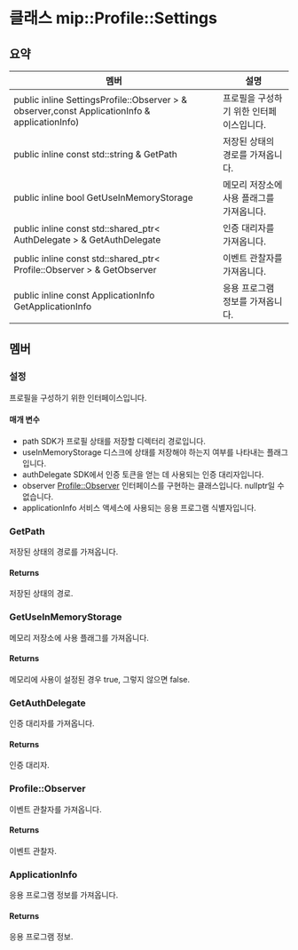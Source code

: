 # <a name="class-mipprofilesettings"></a>클래스 mip::Profile::Settings 
## <a name="summary"></a>요약
 멤버                        | 설명                                
--------------------------------|---------------------------------------------
public inline  SettingsProfile::Observer > & observer,const ApplicationInfo & applicationInfo) | 프로필을 구성하기 위한 인터페이스입니다.
public inline const std::string & GetPath | 저장된 상태의 경로를 가져옵니다.
public inline bool GetUseInMemoryStorage | 메모리 저장소에 사용 플래그를 가져옵니다.
public inline const std::shared_ptr< AuthDelegate > & GetAuthDelegate | 인증 대리자를 가져옵니다.
public inline const std::shared_ptr< Profile::Observer > & GetObserver | 이벤트 관찰자를 가져옵니다.
public inline const ApplicationInfo GetApplicationInfo | 응용 프로그램 정보를 가져옵니다.
## <a name="members"></a>멤버
### <a name="settings"></a>설정
프로필을 구성하기 위한 인터페이스입니다.
#### <a name="parameters"></a>매개 변수
* path SDK가 프로필 상태를 저장할 디렉터리 경로입니다. 
* useInMemoryStorage 디스크에 상태를 저장해야 하는지 여부를 나타내는 플래그입니다. 
* authDelegate SDK에서 인증 토큰을 얻는 데 사용되는 인증 대리자입니다. 
* observer [Profile::Observer](#classmip_1_1_profile_1_1_observer) 인터페이스를 구현하는 클래스입니다. nullptr일 수 없습니다. 
* applicationInfo 서비스 액세스에 사용되는 응용 프로그램 식별자입니다.
### <a name="getpath"></a>GetPath
저장된 상태의 경로를 가져옵니다.
#### <a name="returns"></a>Returns
저장된 상태의 경로.
### <a name="getuseinmemorystorage"></a>GetUseInMemoryStorage
메모리 저장소에 사용 플래그를 가져옵니다.
#### <a name="returns"></a>Returns
메모리에 사용이 설정된 경우 true, 그렇지 않으면 false.
### <a name="getauthdelegate"></a>GetAuthDelegate
인증 대리자를 가져옵니다.
#### <a name="returns"></a>Returns
인증 대리자.
### <a name="profileobserver"></a>Profile::Observer
이벤트 관찰자를 가져옵니다.
#### <a name="returns"></a>Returns
이벤트 관찰자.
### <a name="applicationinfo"></a>ApplicationInfo
응용 프로그램 정보를 가져옵니다.
#### <a name="returns"></a>Returns
응용 프로그램 정보.